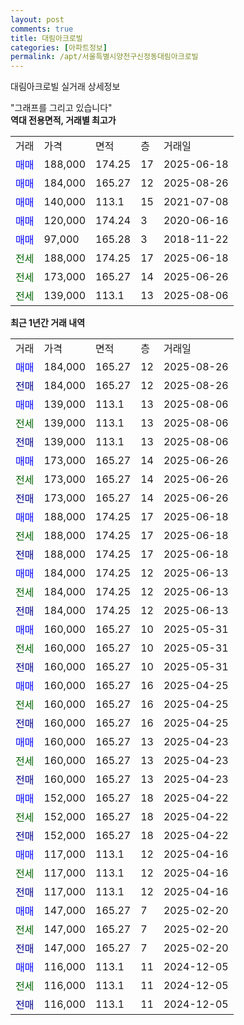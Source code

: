 ```yaml
---
layout: post
comments: true
title: 대림아크로빌
categories: [아파트정보]
permalink: /apt/서울특별시양천구신정동대림아크로빌
---
```


대림아크로빌 실거래 상세정보

<script type="text/javascript">
  google.charts.load('current', {'packages':['line', 'corechart']});
  google.charts.setOnLoadCallback(drawChart);

  function drawChart() {
    var data = new google.visualization.DataTable();
    data.addColumn('date', '거래일');
    data.addColumn('number', "매매");
    data.addColumn('number', "전세");
    data.addColumn('number', "전매");

    data.addRows([[new Date(Date.parse("2025-08-26")), 184000, null, null], [new Date(Date.parse("2025-08-26")), null, null, 184000], [new Date(Date.parse("2025-08-06")), 139000, null, null], [new Date(Date.parse("2025-08-06")), null, 139000, null], [new Date(Date.parse("2025-08-06")), null, null, 139000], [new Date(Date.parse("2025-06-26")), 173000, null, null], [new Date(Date.parse("2025-06-26")), null, 173000, null], [new Date(Date.parse("2025-06-26")), null, null, 173000], [new Date(Date.parse("2025-06-18")), 188000, null, null], [new Date(Date.parse("2025-06-18")), null, 188000, null], [new Date(Date.parse("2025-06-18")), null, null, 188000], [new Date(Date.parse("2025-06-13")), 184000, null, null], [new Date(Date.parse("2025-06-13")), null, 184000, null], [new Date(Date.parse("2025-06-13")), null, null, 184000], [new Date(Date.parse("2025-05-31")), 160000, null, null], [new Date(Date.parse("2025-05-31")), null, 160000, null], [new Date(Date.parse("2025-05-31")), null, null, 160000], [new Date(Date.parse("2025-04-25")), 160000, null, null], [new Date(Date.parse("2025-04-25")), null, 160000, null], [new Date(Date.parse("2025-04-25")), null, null, 160000], [new Date(Date.parse("2025-04-23")), 160000, null, null], [new Date(Date.parse("2025-04-23")), null, 160000, null], [new Date(Date.parse("2025-04-23")), null, null, 160000], [new Date(Date.parse("2025-04-22")), 152000, null, null], [new Date(Date.parse("2025-04-22")), null, 152000, null], [new Date(Date.parse("2025-04-22")), null, null, 152000], [new Date(Date.parse("2025-04-16")), 117000, null, null], [new Date(Date.parse("2025-04-16")), null, 117000, null], [new Date(Date.parse("2025-04-16")), null, null, 117000], [new Date(Date.parse("2025-02-20")), 147000, null, null], [new Date(Date.parse("2025-02-20")), null, 147000, null], [new Date(Date.parse("2025-02-20")), null, null, 147000], [new Date(Date.parse("2024-12-05")), 116000, null, null], [new Date(Date.parse("2024-12-05")), null, 116000, null], [new Date(Date.parse("2024-12-05")), null, null, 116000]]);

    var options = {
      hAxis: {
        format: 'yyyy/MM/dd'
      },    
      lineWidth: 0,
      pointsVisible: true,    
      title: '최근 1년간 유형별 실거래가 분포',
      legend: { position: 'bottom' }
    };

    var formatter = new google.visualization.NumberFormat({pattern:'###,###'} );
    formatter.format(data, 1);
    formatter.format(data, 2);
    
    setTimeout(function() {
        var chart = new google.visualization.LineChart(document.getElementById('columnchart_material'));
        chart.draw(data, (options));
        document.getElementById('loading').style.display = 'none';
    }, 200);
  }
</script>


<div id="loading" style="z-index:20; display: block; margin-left: 0px">"그래프를 그리고 있습니다"</div>
<div id="columnchart_material" style="width: 95%; margin-left: 0px; display: block"></div>
<!-- contents start -->
<b>역대 전용면적, 거래별 최고가</b>
<table class="sortable">
    <tr>
      <td>거래</td>
      <td>가격</td>
      <td>면적</td>
      <td>층</td>
      <td>거래일</td>
    </tr>
        <tr>
          <td><a style="color: blue">매매</a></td>
          <td>188,000</td>
          <td>174.25</td>
          <td>17</td>
          <td>2025-06-18</td>
        </tr>            <tr>
          <td><a style="color: blue">매매</a></td>
          <td>184,000</td>
          <td>165.27</td>
          <td>12</td>
          <td>2025-08-26</td>
        </tr>            <tr>
          <td><a style="color: blue">매매</a></td>
          <td>140,000</td>
          <td>113.1</td>
          <td>15</td>
          <td>2021-07-08</td>
        </tr>            <tr>
          <td><a style="color: blue">매매</a></td>
          <td>120,000</td>
          <td>174.24</td>
          <td>3</td>
          <td>2020-06-16</td>
        </tr>            <tr>
          <td><a style="color: blue">매매</a></td>
          <td>97,000</td>
          <td>165.28</td>
          <td>3</td>
          <td>2018-11-22</td>
        </tr>        
        <tr>
              <td><a style="color: darkgreen">전세</a></td>
              <td>188,000</td>
              <td>174.25</td>
              <td>17</td>
              <td>2025-06-18</td>
            </tr>            <tr>
              <td><a style="color: darkgreen">전세</a></td>
              <td>173,000</td>
              <td>165.27</td>
              <td>14</td>
              <td>2025-06-26</td>
            </tr>            <tr>
              <td><a style="color: darkgreen">전세</a></td>
              <td>139,000</td>
              <td>113.1</td>
              <td>13</td>
              <td>2025-08-06</td>
            </tr>        
    
</table>

<b>최근 1년간 거래 내역</b>

<table class="sortable">
    <tr>
      <td>거래</td>
      <td>가격</td>
      <td>면적</td>
      <td>층</td>
      <td>거래일</td>
    </tr>
    <tr>
      <td><a style="color: blue">매매</a></td>
      <td>184,000</td>
      <td>165.27</td>
      <td>12</td>
      <td>2025-08-26</td>
    </tr>          <tr>
      <td><a style="color: darkblue">전매</a></td>
      <td>184,000</td>
      <td>165.27</td>
      <td>12</td>
      <td>2025-08-26</td>
    </tr>          <tr>
      <td><a style="color: blue">매매</a></td>
      <td>139,000</td>
      <td>113.1</td>
      <td>13</td>
      <td>2025-08-06</td>
    </tr>          <tr>
      <td><a style="color: darkgreen">전세</a></td>
      <td>139,000</td>
      <td>113.1</td>
      <td>13</td>
      <td>2025-08-06</td>
    </tr>          <tr>
      <td><a style="color: darkblue">전매</a></td>
      <td>139,000</td>
      <td>113.1</td>
      <td>13</td>
      <td>2025-08-06</td>
    </tr>          <tr>
      <td><a style="color: blue">매매</a></td>
      <td>173,000</td>
      <td>165.27</td>
      <td>14</td>
      <td>2025-06-26</td>
    </tr>          <tr>
      <td><a style="color: darkgreen">전세</a></td>
      <td>173,000</td>
      <td>165.27</td>
      <td>14</td>
      <td>2025-06-26</td>
    </tr>          <tr>
      <td><a style="color: darkblue">전매</a></td>
      <td>173,000</td>
      <td>165.27</td>
      <td>14</td>
      <td>2025-06-26</td>
    </tr>          <tr>
      <td><a style="color: blue">매매</a></td>
      <td>188,000</td>
      <td>174.25</td>
      <td>17</td>
      <td>2025-06-18</td>
    </tr>          <tr>
      <td><a style="color: darkgreen">전세</a></td>
      <td>188,000</td>
      <td>174.25</td>
      <td>17</td>
      <td>2025-06-18</td>
    </tr>          <tr>
      <td><a style="color: darkblue">전매</a></td>
      <td>188,000</td>
      <td>174.25</td>
      <td>17</td>
      <td>2025-06-18</td>
    </tr>          <tr>
      <td><a style="color: blue">매매</a></td>
      <td>184,000</td>
      <td>174.25</td>
      <td>12</td>
      <td>2025-06-13</td>
    </tr>          <tr>
      <td><a style="color: darkgreen">전세</a></td>
      <td>184,000</td>
      <td>174.25</td>
      <td>12</td>
      <td>2025-06-13</td>
    </tr>          <tr>
      <td><a style="color: darkblue">전매</a></td>
      <td>184,000</td>
      <td>174.25</td>
      <td>12</td>
      <td>2025-06-13</td>
    </tr>          <tr>
      <td><a style="color: blue">매매</a></td>
      <td>160,000</td>
      <td>165.27</td>
      <td>10</td>
      <td>2025-05-31</td>
    </tr>          <tr>
      <td><a style="color: darkgreen">전세</a></td>
      <td>160,000</td>
      <td>165.27</td>
      <td>10</td>
      <td>2025-05-31</td>
    </tr>          <tr>
      <td><a style="color: darkblue">전매</a></td>
      <td>160,000</td>
      <td>165.27</td>
      <td>10</td>
      <td>2025-05-31</td>
    </tr>          <tr>
      <td><a style="color: blue">매매</a></td>
      <td>160,000</td>
      <td>165.27</td>
      <td>16</td>
      <td>2025-04-25</td>
    </tr>          <tr>
      <td><a style="color: darkgreen">전세</a></td>
      <td>160,000</td>
      <td>165.27</td>
      <td>16</td>
      <td>2025-04-25</td>
    </tr>          <tr>
      <td><a style="color: darkblue">전매</a></td>
      <td>160,000</td>
      <td>165.27</td>
      <td>16</td>
      <td>2025-04-25</td>
    </tr>          <tr>
      <td><a style="color: blue">매매</a></td>
      <td>160,000</td>
      <td>165.27</td>
      <td>13</td>
      <td>2025-04-23</td>
    </tr>          <tr>
      <td><a style="color: darkgreen">전세</a></td>
      <td>160,000</td>
      <td>165.27</td>
      <td>13</td>
      <td>2025-04-23</td>
    </tr>          <tr>
      <td><a style="color: darkblue">전매</a></td>
      <td>160,000</td>
      <td>165.27</td>
      <td>13</td>
      <td>2025-04-23</td>
    </tr>          <tr>
      <td><a style="color: blue">매매</a></td>
      <td>152,000</td>
      <td>165.27</td>
      <td>18</td>
      <td>2025-04-22</td>
    </tr>          <tr>
      <td><a style="color: darkgreen">전세</a></td>
      <td>152,000</td>
      <td>165.27</td>
      <td>18</td>
      <td>2025-04-22</td>
    </tr>          <tr>
      <td><a style="color: darkblue">전매</a></td>
      <td>152,000</td>
      <td>165.27</td>
      <td>18</td>
      <td>2025-04-22</td>
    </tr>          <tr>
      <td><a style="color: blue">매매</a></td>
      <td>117,000</td>
      <td>113.1</td>
      <td>12</td>
      <td>2025-04-16</td>
    </tr>          <tr>
      <td><a style="color: darkgreen">전세</a></td>
      <td>117,000</td>
      <td>113.1</td>
      <td>12</td>
      <td>2025-04-16</td>
    </tr>          <tr>
      <td><a style="color: darkblue">전매</a></td>
      <td>117,000</td>
      <td>113.1</td>
      <td>12</td>
      <td>2025-04-16</td>
    </tr>          <tr>
      <td><a style="color: blue">매매</a></td>
      <td>147,000</td>
      <td>165.27</td>
      <td>7</td>
      <td>2025-02-20</td>
    </tr>          <tr>
      <td><a style="color: darkgreen">전세</a></td>
      <td>147,000</td>
      <td>165.27</td>
      <td>7</td>
      <td>2025-02-20</td>
    </tr>          <tr>
      <td><a style="color: darkblue">전매</a></td>
      <td>147,000</td>
      <td>165.27</td>
      <td>7</td>
      <td>2025-02-20</td>
    </tr>          <tr>
      <td><a style="color: blue">매매</a></td>
      <td>116,000</td>
      <td>113.1</td>
      <td>11</td>
      <td>2024-12-05</td>
    </tr>          <tr>
      <td><a style="color: darkgreen">전세</a></td>
      <td>116,000</td>
      <td>113.1</td>
      <td>11</td>
      <td>2024-12-05</td>
    </tr>          <tr>
      <td><a style="color: darkblue">전매</a></td>
      <td>116,000</td>
      <td>113.1</td>
      <td>11</td>
      <td>2024-12-05</td>
    </tr>      </table>
<!-- contents end -->    

